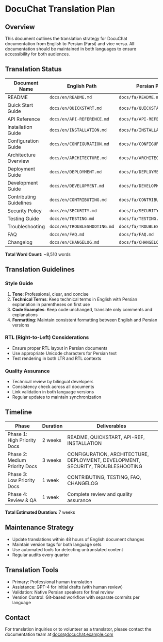 # DocuChat Translation Plan

## Overview
This document outlines the translation strategy for DocuChat documentation from English to Persian (Farsi) and vice versa. All documentation should be maintained in both languages to ensure accessibility for both audiences.

## Translation Status

| Document Name | English Path | Persian Path | Word Count | Status | Priority | Assignee |
|---------------|-------------|--------------|------------|--------|----------|----------|
| README | `docs/en/README.md` | `docs/fa/README.md` | 450 | Pending | High | TBD |
| Quick Start Guide | `docs/en/QUICKSTART.md` | `docs/fa/QUICKSTART.md` | 380 | Pending | High | TBD |
| API Reference | `docs/en/API-REFERENCE.md` | `docs/fa/API-REFERENCE.md` | 920 | Pending | High | TBD |
| Installation Guide | `docs/en/INSTALLATION.md` | `docs/fa/INSTALLATION.md` | 540 | Pending | High | TBD |
| Configuration Guide | `docs/en/CONFIGURATION.md` | `docs/fa/CONFIGURATION.md` | 680 | Pending | Medium | TBD |
| Architecture Overview | `docs/en/ARCHITECTURE.md` | `docs/fa/ARCHITECTURE.md` | 1100 | Pending | Medium | TBD |
| Deployment Guide | `docs/en/DEPLOYMENT.md` | `docs/fa/DEPLOYMENT.md` | 850 | Pending | Medium | TBD |
| Development Guide | `docs/en/DEVELOPMENT.md` | `docs/fa/DEVELOPMENT.md` | 760 | Pending | Medium | TBD |
| Contributing Guidelines | `docs/en/CONTRIBUTING.md` | `docs/fa/CONTRIBUTING.md` | 520 | Pending | Low | TBD |
| Security Policy | `docs/en/SECURITY.md` | `docs/fa/SECURITY.md` | 430 | Pending | Medium | TBD |
| Testing Guide | `docs/en/TESTING.md` | `docs/fa/TESTING.md` | 640 | Pending | Low | TBD |
| Troubleshooting | `docs/en/TROUBLESHOOTING.md` | `docs/fa/TROUBLESHOOTING.md` | 590 | Pending | Medium | TBD |
| FAQ | `docs/en/FAQ.md` | `docs/fa/FAQ.md` | 370 | Pending | Low | TBD |
| Changelog | `docs/en/CHANGELOG.md` | `docs/fa/CHANGELOG.md` | 280 | Pending | Low | TBD |

**Total Word Count:** ~8,510 words

## Translation Guidelines

### Style Guide
1. **Tone**: Professional, clear, and concise
2. **Technical Terms**: Keep technical terms in English with Persian explanation in parentheses on first use
3. **Code Examples**: Keep code unchanged, translate only comments and explanations
4. **Formatting**: Maintain consistent formatting between English and Persian versions

### RTL (Right-to-Left) Considerations
- Ensure proper RTL layout in Persian documents
- Use appropriate Unicode characters for Persian text
- Test rendering in both LTR and RTL contexts

### Quality Assurance
- Technical review by bilingual developers
- Consistency check across all documents
- Link validation in both language versions
- Regular updates to maintain synchronization

## Timeline

| Phase | Duration | Deliverables |
|-------|----------|-------------|
| Phase 1: High Priority Docs | 2 weeks | README, QUICKSTART, API-REF, INSTALLATION |
| Phase 2: Medium Priority Docs | 3 weeks | CONFIGURATION, ARCHITECTURE, DEPLOYMENT, DEVELOPMENT, SECURITY, TROUBLESHOOTING |
| Phase 3: Low Priority Docs | 1 week | CONTRIBUTING, TESTING, FAQ, CHANGELOG |
| Phase 4: Review & QA | 1 week | Complete review and quality assurance |

**Total Estimated Duration:** 7 weeks

## Maintenance Strategy

- Update translations within 48 hours of English document changes
- Maintain version tags for both language sets
- Use automated tools for detecting untranslated content
- Regular audits every quarter

## Translation Tools

- Primary: Professional human translation
- Assistance: GPT-4 for initial drafts (with human review)
- Validation: Native Persian speakers for final review
- Version Control: Git-based workflow with separate commits per language

## Contact

For translation inquiries or to volunteer as a translator, please contact the documentation team at docs@docuchat.example.com
